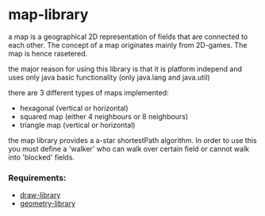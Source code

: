 # map-library

a map is a geographical 2D representation of fields that are connected to each other. The concept of a map originates mainly from 2D-games. The map is hence rasetered.

the major reason for using this library is that it is platform independ and uses only java basic functionality (only java.lang and java.util)

there are 3 different types of maps implemented:
 + hexagonal (vertical or horizontal)
 + squared map (either 4 neighbours or 8 neighbours)
 + triangle map (vertical or horizontal)
 
the map library provides a a-star shortestPath algorithm. In order to use this you must define a 'walker' who can walk over certain field or cannot walk into 'blocked' fields.

### Requirements:
 + [draw-library](https://github.com/martinFrank/draw-library)
 + [geometry-library](https://github.com/martinFrank/geometry-library)

